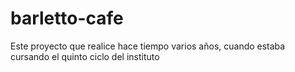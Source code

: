 # barletto-cafe
Este proyecto que realice hace tiempo varios años, cuando estaba cursando el quinto ciclo del instituto
